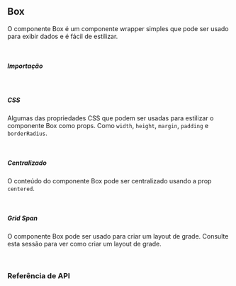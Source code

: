 ## Box

O componente Box é um componente wrapper simples que pode ser usado para exibir dados e é fácil de estilizar.

<div>
<LeSourceButton url="https://github.com/hiimlex/leux/tree/main/src/components/Box"></LeSourceButton>
</div>

<br/>

##### Importação

<div>
	<ImportPreview></ImportPreview>
</div>

<br/>

##### CSS

Algumas das propriedades CSS que podem ser usadas para estilizar o componente Box como props. Como `width`, `height`, `margin`, `padding` e `borderRadius`.

<div>
	<BoxCssPreview></BoxCssPreview>
</div>

<br/>

##### Centralizado

O conteúdo do componente Box pode ser centralizado usando a prop `centered`.

<div>
	<BoxCenteredPreview></BoxCenteredPreview>
</div>

<br/>

##### Grid Span

O componente Box pode ser usado para criar um layout de grade. Consulte <NavLink to="/layout/grid#span">esta</NavLink> sessão para ver como criar um layout de grade.

<br/>

### Referência de API

<div>
<BoxTableApi>
</BoxTableApi>
</div>
<br/>
